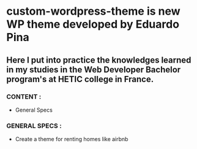 # custom-wordpress-theme is new WP theme developed by Eduardo Pina

## Here I put into practice the knowledges learned in my studies in the Web Developer Bachelor program's at HETIC college in France.

### CONTENT :
 - General Specs



 ### GENERAL SPECS :
- Create a theme for renting homes like airbnb